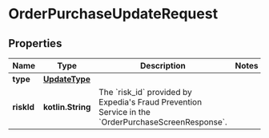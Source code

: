 
# OrderPurchaseUpdateRequest

## Properties
Name | Type | Description | Notes
------------ | ------------- | ------------- | -------------
**type** | [**UpdateType**](UpdateType.md) |  | 
**riskId** | **kotlin.String** | The &#x60;risk_id&#x60; provided by Expedia&#39;s Fraud Prevention Service in the &#x60;OrderPurchaseScreenResponse&#x60;. | 



